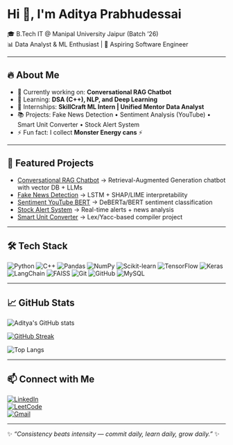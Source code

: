 # Hi 👋, I'm Aditya Prabhudessai  

🎓 B.Tech IT @ Manipal University Jaipur (Batch ’26)  
📊 Data Analyst & ML Enthusiast | 🚀 Aspiring Software Engineer  

---

## 🔥 About Me
- 🔭 Currently working on: **Conversational RAG Chatbot**  
- 🌱 Learning: **DSA (C++), NLP, and Deep Learning**  
- 💼 Internships: **SkillCraft ML Intern | Unified Mentor Data Analyst**  
- 📚 Projects: Fake News Detection • Sentiment Analysis (YouTube) • Smart Unit Converter • Stock Alert System  
- ⚡ Fun fact: I collect **Monster Energy cans** ⚡  

---

## 🚀 Featured Projects
- [Conversational RAG Chatbot](#) → Retrieval-Augmented Generation chatbot with vector DB + LLMs  
- [Fake News Detection](https://github.com/adiprabhu04/fake-news-detection) → LSTM + SHAP/LIME interpretability  
- [Sentiment YouTube BERT](https://github.com/adiprabhu04/sentiment-youtube-bert) → DeBERTa/BERT sentiment classification  
- [Stock Alert System](https://github.com/adiprabhu04/stock-alert-system) → Real-time alerts + news analysis  
- [Smart Unit Converter](https://github.com/adiprabhu04/smart-unit-converter) → Lex/Yacc-based compiler project  

---

## 🛠️ Tech Stack
![Python](https://img.shields.io/badge/Python-3776AB?style=for-the-badge&logo=python&logoColor=white)
![C++](https://img.shields.io/badge/C++-00599C?style=for-the-badge&logo=cplusplus&logoColor=white)
![Pandas](https://img.shields.io/badge/Pandas-150458?style=for-the-badge&logo=pandas&logoColor=white)
![NumPy](https://img.shields.io/badge/NumPy-013243?style=for-the-badge&logo=numpy&logoColor=white)
![Scikit-learn](https://img.shields.io/badge/Scikit--learn-F7931E?style=for-the-badge&logo=scikit-learn&logoColor=white)
![TensorFlow](https://img.shields.io/badge/TensorFlow-FF6F00?style=for-the-badge&logo=tensorflow&logoColor=white)
![Keras](https://img.shields.io/badge/Keras-D00000?style=for-the-badge&logo=keras&logoColor=white)
![LangChain](https://img.shields.io/badge/LangChain-2C2C2C?style=for-the-badge&logo=chainlink&logoColor=white)
![FAISS](https://img.shields.io/badge/FAISS-005571?style=for-the-badge&logo=vector&logoColor=white)
![Git](https://img.shields.io/badge/Git-F05032?style=for-the-badge&logo=git&logoColor=white)
![GitHub](https://img.shields.io/badge/GitHub-181717?style=for-the-badge&logo=github&logoColor=white)
![MySQL](https://img.shields.io/badge/MySQL-4479A1?style=for-the-badge&logo=mysql&logoColor=white)

---

## 📈 GitHub Stats
![Aditya's GitHub stats](https://github-readme-stats.vercel.app/api?username=adiprabhu04&count_private=true&show_icons=true&theme=radical&hide_border=true)  

[![GitHub Streak](https://streak-stats.demolab.com?user=adiprabhu04&theme=radical&hide_border=true&date_format=j%20M%5B%20Y%5D)](https://git.io/streak-stats)  

![Top Langs](https://github-readme-stats.vercel.app/api/top-langs/?username=adiprabhu04&layout=compact&theme=radical&hide_border=true)  

---

## 📫 Connect with Me
[![LinkedIn](https://img.shields.io/badge/LinkedIn-blue?style=for-the-badge&logo=linkedin)](https://www.linkedin.com/in/aditya-prabhudessai-745083262/)  
[![LeetCode](https://img.shields.io/badge/LeetCode-FFA116?style=for-the-badge&logo=leetcode&logoColor=black)](https://leetcode.com/u/Aditya_Prabhudessai/)  
[![Gmail](https://img.shields.io/badge/Email-D14836?style=for-the-badge&logo=gmail&logoColor=white)](mailto:adiprabhu04@gmail.com)  

---

✨ *“Consistency beats intensity — commit daily, learn daily, grow daily.”* ✨
